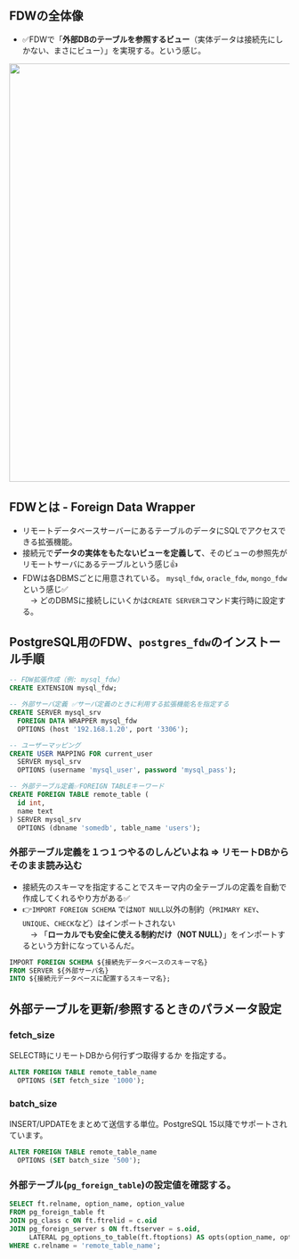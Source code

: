 ## FDWの全体像
- ✅FDWで「**外部DBのテーブルを参照するビュー**（実体データは接続先にしかない、まさにビュー）」を実現する。という感じ。
<img width="750px" src="https://github.com/user-attachments/assets/f8289eb1-6cd8-4196-87af-e9c237914991" />


## FDWとは - Foreign Data Wrapper
- リモートデータベースサーバーにあるテーブルのデータにSQLでアクセスできる拡張機能。
- 接続元で**データの実体をもたないビューを定義して**、そのビューの参照先がリモートサーバにあるテーブルという感じ👍
- FDWは各DBMSごとに用意されている。 `mysql_fdw`, `oracle_fdw`, `mongo_fdw`という感じ✅<br>
　→ どのDBMSに接続しにいくかは`CREATE SERVER`コマンド実行時に設定する。

## PostgreSQL用のFDW、`postgres_fdw`のインストール手順
```sql
-- FDW拡張作成（例: mysql_fdw）
CREATE EXTENSION mysql_fdw;

-- 外部サーバ定義 ✅サーバ定義のときに利用する拡張機能名を指定する
CREATE SERVER mysql_srv
  FOREIGN DATA WRAPPER mysql_fdw
  OPTIONS (host '192.168.1.20', port '3306');

-- ユーザーマッピング
CREATE USER MAPPING FOR current_user
  SERVER mysql_srv
  OPTIONS (username 'mysql_user', password 'mysql_pass');

-- 外部テーブル定義✅FOREIGN TABLEキーワード
CREATE FOREIGN TABLE remote_table (
  id int,
  name text
) SERVER mysql_srv
  OPTIONS (dbname 'somedb', table_name 'users');
```

### 外部テーブル定義を１つ１つやるのしんどいよね ⇒ リモートDBからそのまま読み込む
- 接続先のスキーマを指定することでスキーマ内の全テーブルの定義を自動で作成してくれるやり方がある✅
- 👉`IMPORT FOREIGN SCHEMA` では`NOT NULL`以外の制約（`PRIMARY KEY`、`UNIQUE`、`CHECK`など）はインポートされない<br>
　→ 「**ローカルでも安全に使える制約だけ（NOT NULL）**」をインポートするという方針になっているんだ。
```sql
IMPORT FOREIGN SCHEMA ${接続先データベースのスキーマ名}
FROM SERVER ${外部サーバ名}
INTO ${接続元データベースに配置するスキーマ名};
```


## 外部テーブルを更新/参照するときのパラメータ設定
### fetch_size
SELECT時にリモートDBから何行ずつ取得するか を指定する。
```sql
ALTER FOREIGN TABLE remote_table_name
  OPTIONS (SET fetch_size '1000');
```

### batch_size
INSERT/UPDATEをまとめて送信する単位。PostgreSQL 15以降でサポートされています。
```sql
ALTER FOREIGN TABLE remote_table_name
  OPTIONS (SET batch_size '500');
```

### 外部テーブル(`pg_foreign_table`)の設定値を確認する。
```sql
SELECT ft.relname, option_name, option_value
FROM pg_foreign_table ft
JOIN pg_class c ON ft.ftrelid = c.oid
JOIN pg_foreign_server s ON ft.ftserver = s.oid,
     LATERAL pg_options_to_table(ft.ftoptions) AS opts(option_name, option_value)
WHERE c.relname = 'remote_table_name';
```


